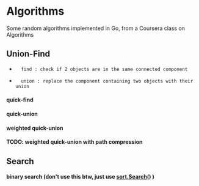 # Algorithms
Some random algorithms implemented in Go, from a Coursera class on Algorithms

## Union-Find
*       find : check if 2 objects are in the same connected component
*       union : replace the component containing two objects with their union

#### quick-find
#### quick-union
#### weighted quick-union
#### TODO: weighted quick-union with path compression

## Search
#### binary search (don't use this btw, just use <a href="http://golang.org/pkg/sort/#Search" target="_blank">sort.Search()</a> )
